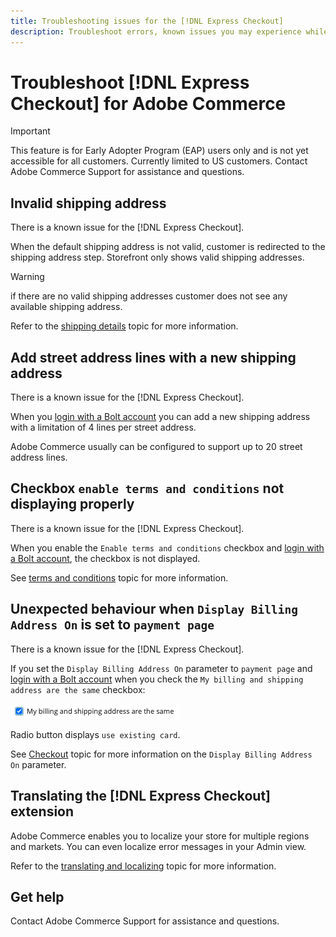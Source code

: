 ```yaml
---
title: Troubleshooting issues for the [!DNL Express Checkout]
description: Troubleshoot errors, known issues you may experience while using the [!DNL Express Checkout] for Adobe Commerce extension.
---
```


# Troubleshoot [!DNL Express Checkout] for Adobe Commerce

>[!IMPORTANT]
>
> This feature is for Early Adopter Program (EAP) users only and is not yet accessible for all customers. Currently limited to US customers. Contact Adobe Commerce Support for assistance and questions.

## Invalid shipping address

There is a known issue for the [!DNL Express Checkout].

When the default shipping address is not valid, customer is redirected to the shipping address step. Storefront only shows valid shipping addresses.

>[!WARNING]
>
> if there are no valid shipping addresses customer does not see any available shipping address.

Refer to the [shipping details](../express-checkout/shipping-details.md) topic for more information.

## Add street address lines with a new shipping address

There is a known issue for the [!DNL Express Checkout].

When you [login with a Bolt account](https://help.bolt.com/shoppers/guides/checkout/log-in/) you can add a new shipping address with a limitation of 4 lines per street address.

Adobe Commerce usually can be configured to support up to 20 street address lines.

## Checkbox `enable terms and conditions` not displaying properly

There is a known issue for the [!DNL Express Checkout].

When you enable the `Enable terms and conditions` checkbox and [login with a Bolt account](https://help.bolt.com/shoppers/guides/checkout/log-in/), the checkbox is not displayed.

See [terms and conditions](https://docs.magento.com/user-guide/sales/terms-and-conditions.html) topic for more information.

## Unexpected behaviour when `Display Billing Address On` is set to `payment page`

There is a known issue for the [!DNL Express Checkout].

If you set the `Display Billing Address On` parameter to `payment page` and [login with a Bolt account](https://help.bolt.com/shoppers/guides/checkout/log-in/) when you check the `My billing and shipping address are the same` checkbox:

![Same address](../assets/checked-address.png)

Radio button displays `use existing card`.

See [Checkout](https://docs.magento.com/user-guide/configuration/sales/checkout.html) topic for more information on the `Display Billing Address On` parameter.

## Translating the [!DNL Express Checkout] extension

Adobe Commerce enables you to localize your store for multiple regions and markets. You can even localize error messages in your Admin view.

Refer to the [translating and localizing](https://devdocs.magento.com/guides/v2.4/frontend-dev-guide/translations/xlate.html) topic for more information.

## Get help

Contact Adobe Commerce Support for assistance and questions.
